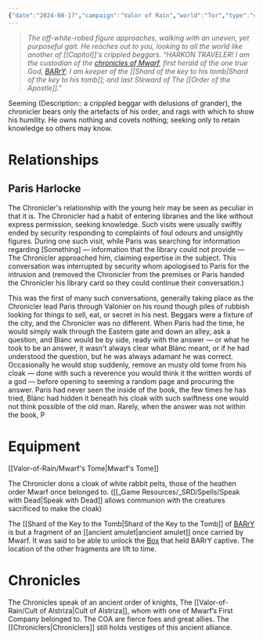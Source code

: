 ```yaml
---
{"date":"2024-08-17","campaign":"Valor of Rain","world":"Tor","type":"character","location":"[[Valor-of-Rain/Capitol\|Capitol]]","player":"(Michael)","race":"[[Gnome]]","gender":"Male","class":"[[Wizard]]","occupation":"[[Order of the Apostle#Steward]]","faction":"[[Valor-of-Rain/Order of the Apostle\|Order of the Apostle]]","met":null,"rel":"Company","status":"Alive","active":"Active","tags":["character","VoR","#Mwarf","chronicles"],"icon":"FasCircleUser","dg-publish":true,"permalink":"/valor-of-rain/chronicler/","dgPassFrontmatter":true,"created":"2024-08-20T14:53:23.028+09:30","updated":"2024-10-15T00:41:56.815+10:30"}
---
```


> *The off-white-robed figure approaches, walking with an uneven, yet purposeful gait.  He reaches out to you, looking to all the world like another of [[Capitol]]'s crippled beggars.
> "HARKON TRAVELER!  I am the custodian of the [chronicles of Mwarf](Mwarf's%20Tome.md), first herald of the one true God, [BARrY](BARrY); I am keeper of the [[Shard of the key to his tomb\|Shard of the key to his tomb]];  and last Steward of The [[Order of the Apostle]]."* 

Seeming (Description:: a crippled beggar with delusions of grander), the chronicler bears only the artefacts of his order, and rags with which to show his humility.  He owns nothing and covets nothing; seeking only to retain knowledge so others may know.
# Relationships
## Paris Harlocke
The Chronicler's relationship with the young heir may be seen as peculiar in that it is.  The Chronicler had a habit of entering libraries and the like without express permission, seeking knowledge.  Such visits were usually swiftly ended by security responding to complaints of foul odours and unsightly figures.  During one such visit, while Paris was searching for information regarding \[Something] — information that the library could not provide — The Chronicler approached him, claiming expertise in the subject.  This conversation was interrupted by security whom apologised to Paris for the intrusion and (removed the Chronicler from the premises or Paris handed the Chronicler his library card so they could continue their conversation.)

This was the first of many such conversations, generally taking place as the Chronicler lead Paris through Valonier on his round though piles of rubbish looking for things to sell, eat, or secret in his nest.  Beggars were a fixture of the city, and the Chronicler was no different.  When Paris had the time, he would simply walk through the Eastern gate and down an alley, ask a question, and Blánc would be by side, ready with the answer — or what he took to be an answer, it wasn't always clear what Blánc meant, or if he had understood the question, but he was always adamant he was correct.  Occasionally he would stop suddenly, remove an musty old tome from his cloak — done with such a reverence you would think it the written words of a god — before opening to seeming a random page and procuring the answer.  Paris had never seen the inside of the book, the few times he has tried, Blánc had hidden it beneath his cloak with such swiftness one would not think possible of the old man.  Rarely, when the answer was not within the book, P 
# Equipment
[[Valor-of-Rain/Mwarf's Tome\|Mwarf's Tome]]

The Chronicler dons a cloak of white rabbit pelts, those of the heathen order Mwarf once belonged to.  ([[_Game Resources/_SRD/Spells/Speak with Dead\|Speak with Dead]] allows communion with the creatures sacrificed to make the cloak)

The [[Shard of the Key to the Tomb\|Shard of the Key to the Tomb]] of [BARrY](BARrY) is but a fragment of an [[ancient amulet\|ancient amulet]] once carried by Mwarf.  It was said to be able to unlock the [Box](BARrY%20Box) that held BARrY captive.  The location of the other fragments are lift to time.
# Chronicles 
The Chronicles speak of an ancient order of knights, The [[Valor-of-Rain/Cult of Alstriza\|Cult of Alstriza]], whom with one of Mwarf’s First Company belonged to.  The COA are fierce foes and great allies.  The  [[Chroniclers\|Chroniclers]] still holds vestiges of this ancient alliance.